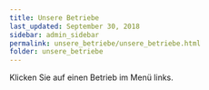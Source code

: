 ```yaml
---
title: Unsere Betriebe
last_updated: September 30, 2018
sidebar: admin_sidebar
permalink: unsere_betriebe/unsere_betriebe.html
folder: unsere_betriebe
---
```


Klicken Sie auf einen Betrieb im Menü links.
